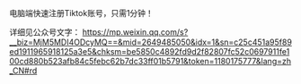 电脑端快速注册Tiktok账号，只需1分钟！

详细见公众号文字：
https://mp.weixin.qq.com/s?__biz=MjM5MDI4ODcyMQ==&mid=2649485050&idx=1&sn=c25c451a95f89ed1911965918125a3e5&chksm=be5850c4892fd9d2f82807fc52c0697911fe100cd880b523afb84c5febc62b7dc33ff01b5791&token=1180175777&lang=zh_CN#rd